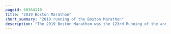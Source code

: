 ```yaml
---
pageid: 60364110
title: "2019 Boston Marathon"
short_summary: "2019 running of the Boston Marathon"
description: "The 2019 Boston Marathon was the 123rd Running of the annual Boston Massachusetts marathon Race. It took Place on April 15, 2019. The elite men's race came down to a sprint finish, which Lawrence Cherono won in 2:07:57. The elite women's race was won by Worknesh Degefa, who took an early lead and built up a large gap between herself and the other runners, in 2:23:31. The men's and women's wheelchair races were won by Daniel Romanchuk in 1:21:36 and Manuela Schär in 1:34:19, respectively."
---
```

